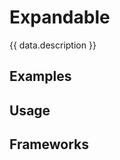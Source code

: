 <script setup>
  import Vue from './vue.md';
  import Elements from './elements.md';
  import React from './react.md';
  import iOS from './ios.md';
  import data from './data.json';
  import { mapFrameworkStatuses } from '../utils.js';
  import android from './android.md';
</script>

# Expandable
{{ data.description }}

<components-status v-bind="mapFrameworkStatuses(data.frameworks)" />

## Examples
<ThemeSwitcher />
<expandable-example />

## Usage

<component-design-guidelines name="Warp - Components / Expandable (Accordion)" link="https://www.figma.com/file/nkiRpuVu6XRfvY96BA80H8/Components-overview?type=design&node-id=162-4360&mode=design" />

<component-questions />

## Frameworks

<tabs-content>
  <template #react>
   <react />
  </template>
  <template #vue>
    <vue />
  </template>
  <template #elements>
    <elements />
  </template>
  <template #iOS>
    <iOS />
  </template>
  <template #android>
    <android />
    </template>
</tabs-content>
